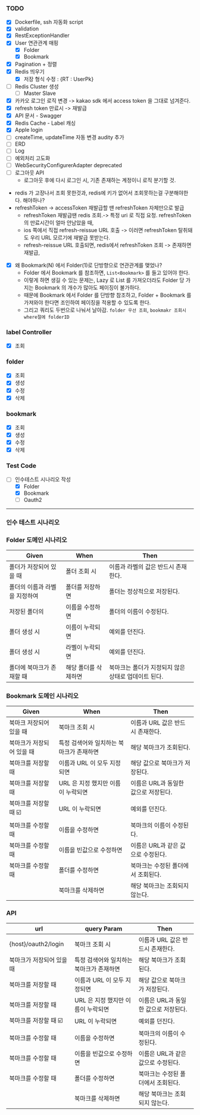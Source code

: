 ### TODO

- [X] Dockerfile, ssh 자동화 script
- [X] validation
- [X] RestExceptionHandler
- [X] User 연관관계 매핑
    - [X] Folder
    - [X] Bookmark
- [X] Pagination + 정렬
- [X] Redis 띄우기
    - [X] 저장 형식 수정 : {RT : UserPk}
- [ ] Redis Cluster 생성
    - [ ] Master Slave
- [X] 카카오 로그인 로직 변경 -> kakao sdk 에서 access token 을 그대로 넘겨준다.
- [X] refresh token 만료시 -> 재발급
- [X] API 문서 - Swagger
- [X] Redis Cache - Label 캐싱
- [X] Apple login
- [ ] createTime, updateTime 자동 변경 audity 추가
- [ ] ERD
- [ ] Log
- [ ] 예외처리 고도화
- [ ] WebSecurityConfigurerAdapter deprecated
- [ ] 로그아웃 API
    - 로그아웃 후에 다시 로그인 시, 기존 존재하는 계정이니 로직 분기할 것.
- redis 가 고장나서 조회 못한것과, redis에 키가 없어서 조회못하는걸 구분해야한다. 해야하나?
- refreshToken -> accessToken 재발급할 땐 refreshToken 자체만으로 발급
  - refreshToken 재발급땐 redis 조회.-> 특정 uri 로 직접 요청. refreshToken 의 만료시간이 얼마 안남았을 때, 
  - ios 쪽에서 직접 refresh-reissue URL 호출 -> 이러면 refreshToken 탈취돼도 우리 URL 모르기에 재발급 못받는다.
  - refresh-reissue URL 호출되면, redis에서 refreshToken 조회 -> 존재하면 재발급, 
- [X] 왜 Bookmark(N) 에서 Folder(1)로 단방향으로 연관관계를 맺었나?
  - Folder 에서 Bookmark 를 참조하면, `List<Bookmark>` 를 들고 있어야 한다.
  - 이렇게 하면 생길 수 있는 문제는, Lazy 로 List<Bookmark> 를 가져오더라도 Folder 당 가지는 Bookmark 의 개수가 많아도 페이징이 불가하다.
  - 때문에 Bookmark 에서 Folder 를 단방향 참조하고, Folder + Bookmark 를 가져와야 한다면 조인하여 페이징을 적용할 수 있도록 한다.
  - 그리고 쿼리도 두번으로 나눠서 날아감. `folder 우선 조회`, `bookmakr 조회시 where절에 folderID`

### label Controller

- [X] 조회

### folder

- [X] 조회
- [X] 생성
- [X] 수정
- [X] 삭제

### bookmark

- [X] 조회
- [X] 생성
- [X] 수정
- [X] 삭제

### Test Code

- [ ] 인수테스트 시나리오 작성
    - [X] Folder
    - [X] Bookmark
    - [ ] Oauth2

<hr>

### 인수 테스트 시나리오

### Folder 도메인 시나리오

| Given            | When        | Then                          |
|------------------|-------------|-------------------------------|
| 폴더가 저장되어 있을 때    | 폴더 조회 시     | 이름과 라벨의 값은 반드시 존재한다.          |
| 폴더의 이름과 라벨을 지정하여 | 폴더를 저장하면    | 폴더는 정상적으로 저장된다.               |
| 저장된 폴더의          | 이름을 수정하면    | 폴더의 이름이 수정된다.                 |
| 폴더 생성 시          | 이름이 누락되면    | 예외를 던진다.                      |
| 폴더 생성 시          | 라벨이 누락되면    | 예외를 던진다.                      |
| 폴더에 북마크가 존재할 때   | 해당 폴더를 삭제하면 | 북마크는 폴더가 지정되지 않은 상태로 업데이트 된다. |

### Bookmark 도메인 시나리오

| Given          | When                   | Then                   |
|----------------|------------------------|------------------------|
| 북마크 저장되어 있을 때  | 북마크 조회 시               | 이름과 URL 값은 반드시 존재한다.   |
| 북마크가 저장되어 있을 때 | 특정 검색어와 일치하는 북마크가 존재하면 | 해당 북마크가 조회된다.          |
| 북마크를 저장할 때     | 이름과 URL 이 모두 지정되면      | 해당 값으로 북마크가 저장된다.      |
| 북마크를 저장할 때     | URL 은 지정 했지만 이름이 누락되면  | 이름은 URL과 동일한 값으로 저장된다. |
| 북마크를 저장할 때 ☑️  | URL 이 누락되면             | 예외를 던진다.               |
| 북마크를 수정할 때     | 이름을 수정하면               | 북마크의 이름이 수정된다.         |
| 북마크를 수정할 때     | 이름을 빈값으로 수정하면          | 이름은 URL과 같은 값으로 수정된다.  |
| 북마크를 수정할 때     | 폴더를 수정하면               | 북마크는 수정된 폴더에서 조회된다.    |
|                | 북마크를 삭제하면              | 해당 북마크는 조회되지 않는다.      |



### API

| url                 | query Param            | Then                   |
|---------------------|------------------------|------------------------|
| {host}/oauth2/login | 북마크 조회 시               | 이름과 URL 값은 반드시 존재한다.   |
| 북마크가 저장되어 있을 때      | 특정 검색어와 일치하는 북마크가 존재하면 | 해당 북마크가 조회된다.          |
| 북마크를 저장할 때          | 이름과 URL 이 모두 지정되면      | 해당 값으로 북마크가 저장된다.      |
| 북마크를 저장할 때          | URL 은 지정 했지만 이름이 누락되면  | 이름은 URL과 동일한 값으로 저장된다. |
| 북마크를 저장할 때 ☑️       | URL 이 누락되면             | 예외를 던진다.               |
| 북마크를 수정할 때          | 이름을 수정하면               | 북마크의 이름이 수정된다.         |
| 북마크를 수정할 때          | 이름을 빈값으로 수정하면          | 이름은 URL과 같은 값으로 수정된다.  |
| 북마크를 수정할 때          | 폴더를 수정하면               | 북마크는 수정된 폴더에서 조회된다.    |
|                     | 북마크를 삭제하면              | 해당 북마크는 조회되지 않는다.      |
